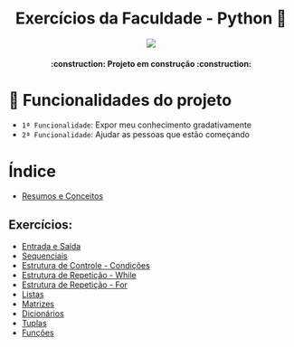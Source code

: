 <h1 align="center" >Exercícios da Faculdade - Python 🐍</h1>

<p align="center">
<img src="http://img.shields.io/static/v1?label=STATUS&message=EM%20DESENVOLVIMENTO&color=GREEN&style=for-the-badge"/>
</p>

<h4 align="center"> 
    :construction:  Projeto em construção  :construction:
</h4>

# :hammer: Funcionalidades do projeto

- `1ª Funcionalidade`: Expor meu conhecimento gradativamente
- `2ª Funcionalidade`: Ajudar as pessoas que estão começando


# Índice 

* [Resumos e Conceitos](Resumos-e-Conceitos.md)


## Exercícios:

* [Entrada e Saída](#entrada-e-saida.md)
* [Sequenciais](#Sequenciais.md)
* [Estrutura de Controle - Condições](#estrutura-de-controle---condições.md)
* [Estrutura de Repetição - While](exercicios-while/while.md)
* [Estrutura de Repetição - For](exercicios-for/for.md)
* [Listas](exercicios-lista/listas.md)
* [Matrizes](#matrizes.md)
* [Dicionários](#dicionarios.md)
* [Tuplas](tuplas.md)
* [Funções](funcoes.md)
